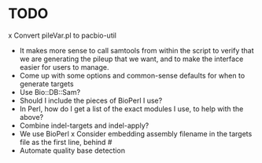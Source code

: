 TODO
====

x Convert pileVar.pl to pacbio-util
* It makes more sense to call samtools from within the script to verify that we are generating the pileup that we want, and to make the interface easier for users to manage.
* Come up with some options and common-sense defaults for when to generate targets
* Use Bio::DB::Sam?
* Should I include the pieces of BioPerl I use?
* In Perl, how do I get a list of the exact modules I use, to help with the above?
* Combine indel-targets and indel-apply?
* We use BioPerl
x Consider embedding assembly filename in the targets file as the first line, behind #
* Automate quality base detection
